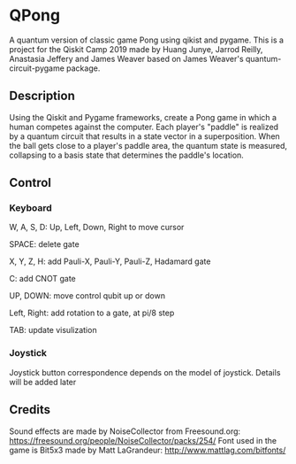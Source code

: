# QPong
A quantum version of classic game Pong using qikist and pygame. This is a project for the Qiskit Camp 2019 made by Huang Junye, Jarrod Reilly, Anastasia Jeffery and James Weaver based on James Weaver's quantum-circuit-pygame package.

## Description
Using the Qiskit and Pygame frameworks, create a Pong game in which a human competes against the computer. Each player's "paddle" is realized by a quantum circuit that results in a state vector in a superposition. When the ball gets close to a player's paddle area, the quantum state is measured, collapsing to a basis state that determines the paddle's location.

## Control

### Keyboard
W, A, S, D: Up, Left, Down, Right to move cursor

SPACE: delete gate

X, Y, Z, H: add Pauli-X, Pauli-Y, Pauli-Z, Hadamard gate

C: add CNOT gate

UP, DOWN: move control qubit up or down

Left, Right: add rotation to a gate, at pi/8 step

TAB: update visulization


### Joystick
Joystick button correspondence depends on the model of joystick. Details will be added later

## Credits
Sound effects are made by NoiseCollector from Freesound.org: https://freesound.org/people/NoiseCollector/packs/254/
Font used in the game is Bit5x3 made by Matt LaGrandeur: http://www.mattlag.com/bitfonts/
